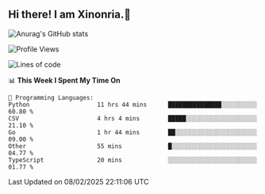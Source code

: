 ## Hi there! I am Xinonria.👋

![Anurag's GitHub stats](https://status-git-main-xinonrias-projects-f26540e3.vercel.app/api?username=xinonria&hide=stars,issues)

<!--START_SECTION:waka-->
![Profile Views](http://img.shields.io/badge/Profile%20Views-0-blue)

![Lines of code](https://img.shields.io/badge/From%20Hello%20World%20I%27ve%20Written-971.7%20thousand%20lines%20of%20code-blue)

📊 **This Week I Spent My Time On** 

```text
💬 Programming Languages: 
Python                   11 hrs 44 mins      ███████████████░░░░░░░░░░   60.80 % 
CSV                      4 hrs 4 mins        █████░░░░░░░░░░░░░░░░░░░░   21.10 % 
Go                       1 hr 44 mins        ██░░░░░░░░░░░░░░░░░░░░░░░   09.00 % 
Other                    55 mins             █░░░░░░░░░░░░░░░░░░░░░░░░   04.77 % 
TypeScript               20 mins             ░░░░░░░░░░░░░░░░░░░░░░░░░   01.77 % 
```


 Last Updated on 08/02/2025 22:11:06 UTC
<!--END_SECTION:waka-->

<!--
**xinonria/xinonria** is a ✨ _special_ ✨ repository because its `README.md` (this file) appears on your GitHub profile.

Here are some ideas to get you started:

- 🔭 I’m currently working on ...
- 🌱 I’m currently learning ...
- 👯 I’m looking to collaborate on ...
- 🤔 I’m looking for help with ...
- 💬 Ask me about ...
- 📫 How to reach me: ...
- 😄 Pronouns: ...
- ⚡ Fun fact: ...
-->

